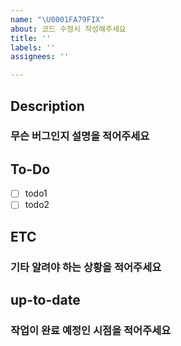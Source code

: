 ```yaml
---
name: "\U0001FA79FIX"
about: 코드 수정시 작성해주세요
title: ''
labels: ''
assignees: ''

---
```


## Description
### 무슨 버그인지 설명을 적어주세요

## To-Do
- [ ] todo1
- [ ] todo2

## ETC
### 기타 알려야 하는 상황을 적어주세요

## up-to-date
### 작업이 완료 예정인 시점을 적어주세요
